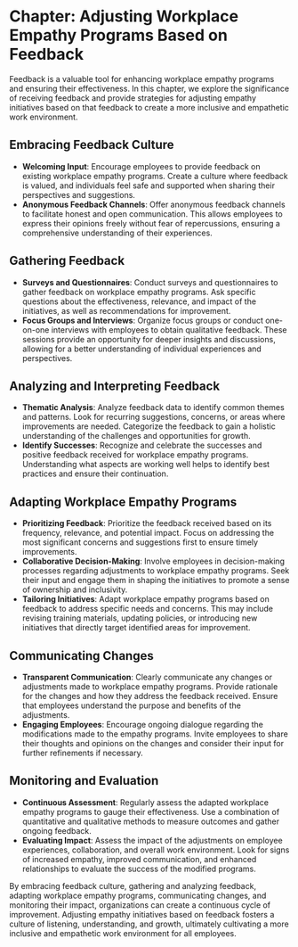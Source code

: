 Chapter: Adjusting Workplace Empathy Programs Based on Feedback
===============================================================

Feedback is a valuable tool for enhancing workplace empathy programs and ensuring their effectiveness. In this chapter, we explore the significance of receiving feedback and provide strategies for adjusting empathy initiatives based on that feedback to create a more inclusive and empathetic work environment.

Embracing Feedback Culture
--------------------------

* **Welcoming Input**: Encourage employees to provide feedback on existing workplace empathy programs. Create a culture where feedback is valued, and individuals feel safe and supported when sharing their perspectives and suggestions.
* **Anonymous Feedback Channels**: Offer anonymous feedback channels to facilitate honest and open communication. This allows employees to express their opinions freely without fear of repercussions, ensuring a comprehensive understanding of their experiences.

Gathering Feedback
------------------

* **Surveys and Questionnaires**: Conduct surveys and questionnaires to gather feedback on workplace empathy programs. Ask specific questions about the effectiveness, relevance, and impact of the initiatives, as well as recommendations for improvement.
* **Focus Groups and Interviews**: Organize focus groups or conduct one-on-one interviews with employees to obtain qualitative feedback. These sessions provide an opportunity for deeper insights and discussions, allowing for a better understanding of individual experiences and perspectives.

Analyzing and Interpreting Feedback
-----------------------------------

* **Thematic Analysis**: Analyze feedback data to identify common themes and patterns. Look for recurring suggestions, concerns, or areas where improvements are needed. Categorize the feedback to gain a holistic understanding of the challenges and opportunities for growth.
* **Identify Successes**: Recognize and celebrate the successes and positive feedback received for workplace empathy programs. Understanding what aspects are working well helps to identify best practices and ensure their continuation.

Adapting Workplace Empathy Programs
-----------------------------------

* **Prioritizing Feedback**: Prioritize the feedback received based on its frequency, relevance, and potential impact. Focus on addressing the most significant concerns and suggestions first to ensure timely improvements.
* **Collaborative Decision-Making**: Involve employees in decision-making processes regarding adjustments to workplace empathy programs. Seek their input and engage them in shaping the initiatives to promote a sense of ownership and inclusivity.
* **Tailoring Initiatives**: Adapt workplace empathy programs based on feedback to address specific needs and concerns. This may include revising training materials, updating policies, or introducing new initiatives that directly target identified areas for improvement.

Communicating Changes
---------------------

* **Transparent Communication**: Clearly communicate any changes or adjustments made to workplace empathy programs. Provide rationale for the changes and how they address the feedback received. Ensure that employees understand the purpose and benefits of the adjustments.
* **Engaging Employees**: Encourage ongoing dialogue regarding the modifications made to the empathy programs. Invite employees to share their thoughts and opinions on the changes and consider their input for further refinements if necessary.

Monitoring and Evaluation
-------------------------

* **Continuous Assessment**: Regularly assess the adapted workplace empathy programs to gauge their effectiveness. Use a combination of quantitative and qualitative methods to measure outcomes and gather ongoing feedback.
* **Evaluating Impact**: Assess the impact of the adjustments on employee experiences, collaboration, and overall work environment. Look for signs of increased empathy, improved communication, and enhanced relationships to evaluate the success of the modified programs.

By embracing feedback culture, gathering and analyzing feedback, adapting workplace empathy programs, communicating changes, and monitoring their impact, organizations can create a continuous cycle of improvement. Adjusting empathy initiatives based on feedback fosters a culture of listening, understanding, and growth, ultimately cultivating a more inclusive and empathetic work environment for all employees.
